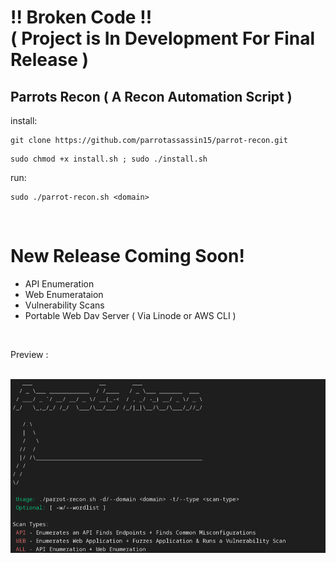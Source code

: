 # !! Broken Code !! <br> ( Project is In Development For Final Release ) 

## Parrots Recon ( A Recon Automation Script )

install:
```
git clone https://github.com/parrotassassin15/parrot-recon.git
```

```
sudo chmod +x install.sh ; sudo ./install.sh
```

run: 
```
sudo ./parrot-recon.sh <domain>
```

<br>

# New Release Coming Soon! 

- API Enumeration 
- Web Enumerataion 
- Vulnerability Scans 
- Portable Web Dav Server ( Via Linode or AWS CLI )

<br>

Preview :

<br>

<img src="parrot-recon.png"/>

